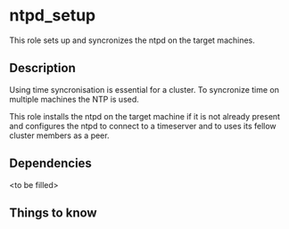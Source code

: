 # ntpd_setup

This role sets up and syncronizes the ntpd on the target machines.

## Description

Using time syncronisation is essential for a cluster. To syncronize time on multiple machines the NTP is used.

This role installs the ntpd on the target machine if it is not already present and configures the ntpd to connect to a timeserver and to uses its fellow cluster members as a peer.


## Dependencies

\<to be filled>


## Things to know
